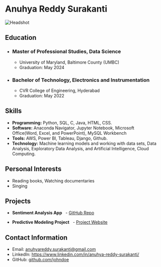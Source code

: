 # Anuhya Reddy Surakanti

![Headshot](Headshot.jpg.heic)


## Education

- ###  **Master of Professional Studies, Data Science**

  - University of Maryland, Baltimore County (UMBC)
  - Graduation: May 2024

- ###  **Bachelor of Technology, Electronics and Instrumentation**

  - CVR College of Engineering, Hyderabad
  - Graduation: May 2022

## Skills
- **Programming:** Python, SQL, C, Java, HTML, CSS.
- **Software:** Anaconda Navigator, Jupyter Notebook, Microsoft Office(Word, Excel, and PowerPoint), MySQL Workbench
- **Tools:** AWS, Power BI, Tableau, Django, Github.
- **Technology:** Machine learning models and working with data sets, Data Analysis, Exploratory Data Analysis, and Artificial Intelligence, Cloud Computing.

 ## Personal Interests
 - Reading books, Watching documentaries
 - Singing

## Projects
- **Sentiment Analysis App**
  - [GitHub Repo](https://github.com/yourusername/sentiment-analysis-app)

- **Predictive Modeling Project**
  - [Project Website](https://projectwebsite.com)

## Contact Information
- Email: anuhyareddy.surakanti@gmail.com
- LinkedIn: https://www.linkedin.com/in/anuhya-reddy-surakanti/
- GitHub: [github.com/johndoe](https://github.com/johndoe)



  
